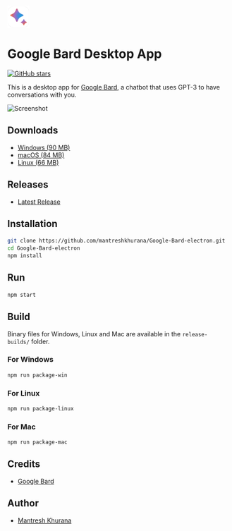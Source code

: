 <img src="./assets/icons/png/favicon.png" width="50" height="50">

# Google Bard Desktop App

[![GitHub stars](https://img.shields.io/github/stars/mantreshkhurana/Google-Bard-electron.svg?style=social&label=Star&maxAge=2592000)](https://github.com/mantreshkhurana/Google-Bard-electron)

This is a desktop app for [Google Bard](https://bard.google.com/), a chatbot that uses GPT-3 to have conversations with you.

![Screenshot](https://raw.githubusercontent.com/mantreshkhurana/Google-Bard-electron/stable/screenshots/screenshot-1.png)

## Downloads

- [Windows (90 MB)](https://github.com/mantreshkhurana/Google-Bard-electron/releases/download/1.0.0/Google-Bard-v1.0.0-windows.zip)
- [macOS (84 MB)](https://github.com/mantreshkhurana/Google-Bard-electron/releases/download/1.0.0/Google-Bard-v1.0.0-darwin.zip)
- [Linux (66 MB)](https://github.com/mantreshkhurana/Google-Bard-electron/releases/download/1.0.0/Google-Bard-v1.0.0-linux.tar.xz)

## Releases

- [Latest Release](https://github.com/mantreshkhurana/Google-Bard-electron/releases)

## Installation

```bash
git clone https://github.com/mantreshkhurana/Google-Bard-electron.git
cd Google-Bard-electron
npm install
```

## Run

```bash
npm start
```

## Build

Binary files for Windows, Linux and Mac are available in the `release-builds/` folder.

### For Windows

```bash
npm run package-win
```

### For Linux

```bash
npm run package-linux
```

### For Mac

```bash
npm run package-mac
```

## Credits

- [Google Bard](https://bard.google.com/)

## Author

- [Mantresh Khurana](https://github.com/mantreshkhurana)
